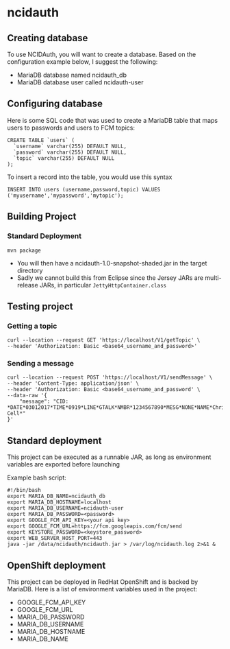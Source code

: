 # ncidauth

## Creating database

To use NCIDAuth, you will want to create a database.  Based on the configuration example below, I suggest the following:
* MariaDB database named ncidauth_db
* MariaDB database user called ncidauth-user


## Configuring database

Here is some SQL code that was used to create a MariaDB table that maps users to passwords and users to FCM topics:

```
CREATE TABLE `users` (
  `username` varchar(255) DEFAULT NULL,
  `password` varchar(255) DEFAULT NULL,
  `topic` varchar(255) DEFAULT NULL
);
```

To insert a record into the table, you would use this syntax

```
INSERT INTO users (username,password,topic) VALUES ('myusername','mypassword','mytopic');
```

## Building Project

### Standard Deployment
`mvn package`
* You will then have a ncidauth-1.0-snapshot-shaded.jar in the target directory
* Sadly we cannot build this from Eclipse since the Jersey JARs are multi-release JARs, in particular `JettyHttpContainer.class`

## Testing project

### Getting a topic
```
curl --location --request GET 'https://localhost/V1/getTopic' \
--header 'Authorization: Basic <base64_username_and_password>'
```

### Sending a message
```
curl --location --request POST 'https://localhost/V1/sendMessage' \
--header 'Content-Type: application/json' \
--header 'Authorization: Basic <base64_username_and_password' \
--data-raw '{
    "message": "CID: *DATE*03012017*TIME*0919*LINE*GTALK*NMBR*1234567890*MESG*NONE*NAME*Chris Cell*"
}'
```

## Standard deployment
This project can be executed as a runnable JAR, as long as environment variables are exported before launching

Example bash script:

```
#!/bin/bash
export MARIA_DB_NAME=ncidauth_db
export MARIA_DB_HOSTNAME=localhost
export MARIA_DB_USERNAME=ncidauth-user
export MARIA_DB_PASSWORD=<password>
export GOOGLE_FCM_API_KEY=<your api key>
export GOOGLE_FCM_URL=https://fcm.googleapis.com/fcm/send
export KEYSTORE_PASSWORD=<keystore_password>
export WEB_SERVER_HOST_PORT=443
java -jar /data/ncidauth/ncidauth.jar > /var/log/ncidauth.log 2>&1 &
```

## OpenShift deployment
This project can be deployed in RedHat OpenShift and is backed by MariaDB.  Here is a list of environment variables used in the project:

* GOOGLE_FCM_API_KEY
* GOOGLE_FCM_URL
* MARIA_DB_PASSWORD
* MARIA_DB_USERNAME
* MARIA_DB_HOSTNAME
* MARIA_DB_NAME